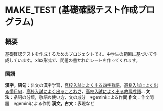 # MAKE_TEST (基礎確認テスト作成プログラム)

## 概要

基礎確認テストを作成するためのプロジェクトです。中学生の範囲に基づいて作成しています。
xlsx形式で、問題の書かれたシートを作ってくれます。

### 国語

**漢字，語句**：出文の漢字学習，[高校入試によく出る四字熟語](https://idiom-encyclopedia.com/middle-school-idiom/)，[高校入試によく出る慣用句](https://proverb-encyclopedia.com/middle-school-idiom/)，[高校入試によく出ることわざ](https://proverb-encyclopedia.com/middle-school-proverb)，[高校入試によく出る故事成語](https://proverb-encyclopedia.com/middle-school-koziseigo)...
**文法**：品詞の分類，敬語の使い方，文の成分　※geminiによる作問
**作文**：作文問題　※geminiによる作問
**漢文，古文**：表現など
